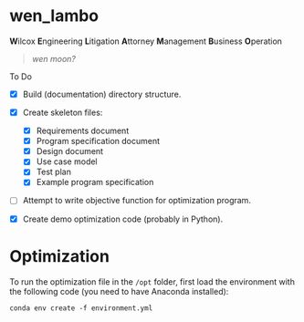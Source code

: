 # wen_lambo
**W**ilcox **E**ngineering **L**itigation **A**ttorney **M**anagement **B**usiness **O**peration

>*wen moon?*

To Do

- [x] Build (documentation) directory structure.
- [x] Create skeleton files:
  - [x] Requirements document
  - [x] Program specification document
  - [x] Design document
  - [x] Use case model
  - [x] Test plan
  - [x] Example program specification
- [ ] Attempt to write objective function for optimization program.
- [x] Create demo optimization code (probably in Python).


# Optimization
To run the optimization file in the `/opt` folder, first load the environment with the following code (you need to have Anaconda installed): 
```
conda env create -f environment.yml
```
